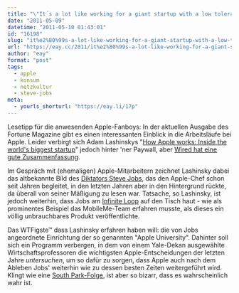 ```yaml
---
title: "\"It´s a lot like working for a giant startup with a low tolerance for imperfection.\""
date: "2011-05-09"
datetime: "2011-05-10 01:43:01"
id: "16198"
slug: "it%e2%80%99s-a-lot-like-working-for-a-giant-startup-with-a-low-tolerance-for-imperfection"
url: "https://eay.cc/2011/it%e2%80%99s-a-lot-like-working-for-a-giant-startup-with-a-low-tolerance-for-imperfection/"
author: "eay"
format: "post"
tags:
  - apple
  - konsum
  - netzkultur
  - steve-jobs
meta:
  - yourls_shorturl: "https://eay.li/17p"
---
```


Lesetipp für die anwesenden Apple-Fanboys: In der aktuellen Ausgabe des Fortune Magazine gibt es einen interessanten Einblick in die Arbeitsläufe bei Apple. Leider verbirgt sich Adam Lashinskys "[How Apple works: Inside the world's biggest startup](http://money.cnn.com/magazines/fortune/fortune_archive/2011/05/23/toc.html)" jedoch hinter 'ner Paywall, aber [Wired hat eine gute Zusammenfassung](http://www.wired.com/gadgetlab/2011/05/steve-jobs-magic/).

Im Gespräch mit (ehemaligen) Apple-Mitarbeitern zeichnet Lashinsky dabei das altbekannte Bild des [Diktators Steve Jobs](http://www.youtube.com/watch?v=ixBV9GAr8lE), das den Apple-Chef schon seit Jahren begleitet, in den letzten Jahren aber in den Hintergrund rückte, da überall von seiner Mäßigung zu lesen war. Tatsache, so Lashinsky, ist jedoch weiterhin, dass Jobs am [Infinite Loop](http://en.wikipedia.org/wiki/Infinite_Loop_(street)) auf den Tisch haut - wie als prominentes Beispiel das MobileMe-Team erfahren musste, als dieses ein völlig unbrauchbares Produkt veröffentlichte.

Das WTFigste™ dass Lashinsky erfahren haben will: die von Jobs angeordnete Einrichtung der so genannten "Apple University". Dahinter soll sich ein Programm verbergen, in dem von einem Yale-Dekan ausgewählte Wirtschaftsprofessoren die wichtigsten Apple-Entscheidungen der letzten Jahre _untersuchen_, um so dafür zu sorgen, dass Apple auch nach dem Ableben Jobs' weiterhin wie zu dessen besten Zeiten weitergeführt wird. Klingt wie eine [South Park-Folge](http://www.southpark.de/alleEpisoden/1501/), ist aber so bizarr, dass es wahrscheinlich wahr ist.
